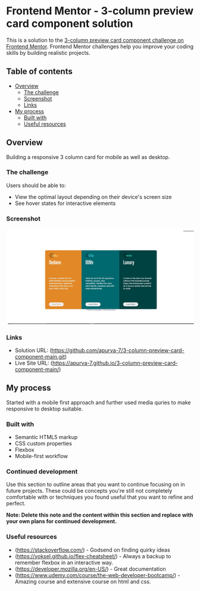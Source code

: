# Frontend Mentor - 3-column preview card component solution

This is a solution to the [3-column preview card component challenge on Frontend Mentor](https://www.frontendmentor.io/challenges/3column-preview-card-component-pH92eAR2-). Frontend Mentor challenges help you improve your coding skills by building realistic projects. 

## Table of contents

- [Overview](#overview)
  - [The challenge](#the-challenge)
  - [Screenshot](#screenshot)
  - [Links](#links)
- [My process](#my-process)
  - [Built with](#built-with)
  - [Useful resources](#useful-resources)


## Overview
Building a responsive 3 column card for mobile as well as desktop.
### The challenge

Users should be able to:

- View the optimal layout depending on their device's screen size
- See hover states for interactive elements

### Screenshot

![](screenshot.jpg)
### Links

- Solution URL: (https://github.com/apurva-7/3-column-preview-card-component-main.git)
- Live Site URL: (https://apurva-7.github.io/3-column-preview-card-component-main/)

## My process
Started with a mobile first approach and further used media quries to make responsive to desktop suitable.

### Built with

- Semantic HTML5 markup
- CSS custom properties
- Flexbox
- Mobile-first workflow

### Continued development

Use this section to outline areas that you want to continue focusing on in future projects. These could be concepts you're still not completely comfortable with or techniques you found useful that you want to refine and perfect.

**Note: Delete this note and the content within this section and replace with your own plans for continued development.**

### Useful resources

- (https://stackoverflow.com/) - Godsend on finding quirky ideas
- (https://yoksel.github.io/flex-cheatsheet/) - Always a backup to remember flexbox in an interactive way.
- (https://developer.mozilla.org/en-US/) - Great documentation
- (https://www.udemy.com/course/the-web-developer-bootcamp/) - Amazing course and extensive course on html and css.
